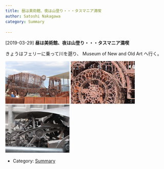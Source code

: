 ```yaml
---
title: 昼は美術館、夜は山登り・・・タスマニア満喫
author: Satoshi Nakagawa
category: Summary

---
```


[2019-03-29] **昼は美術館、夜は山登り・・・タスマニア満喫** 

 きょうはフェリーに乗って川を遡り、
Museum of New and Old Art へ行く。

<a href=/pict/2019-03-29-mona-1.jpg><img src="/pict/2019-03-29-mona-1.jpg" alt="" width="200"/></a>
<a href=/pict/2019-03-29-mona-2.jpg><img src="/pict/2019-03-29-mona-2.jpg" alt="" width="200"/></a>
<a href=/pict/2019-03-29-mona-3.jpg><img src="/pict/2019-03-29-mona-3.jpg" alt="" width="200"/></a>

- Category: [Summary](https://merapano.github.io/categories.html#Summary)

